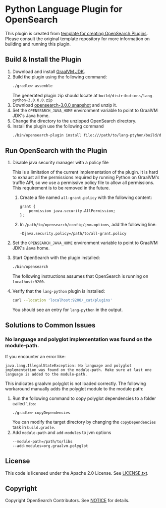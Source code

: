 # Python Language Plugin for OpenSearch

This plugin is created from [template for creating OpenSearch Plugins](https://github.com/opensearch-project/opensearch-plugin-template-java).
Please consult the original template repository for more information on building and running this plugin.

## Build & Install the Plugin
1. Download and install [GraalVM JDK](https://www.graalvm.org/downloads/).
2. Build the plugin using the following command:
   ```bash
   ./gradlew assemble
   ```
   The generated plugin zip should locate at `build/distributions/lang-python-3.0.0.0.zip`
3. Download [opensearch-3.0.0 snapshot](https://artifacts.opensearch.org/snapshots/core/opensearch/3.0.0-SNAPSHOT/opensearch-min-3.0.0-SNAPSHOT-darwin-x64-latest.tar.gz) and unzip it.
4. Set the `OPENSEARCH_JAVA_HOME` environment variable to point to GraalVM JDK's Java home.
5. Change the directory to the unzipped OpenSearch directory.
6. Install the plugin use the following command
    ```bash
    ./bin/opensearch-plugin install file:///path/to/lang-ptyhon/build/distributions/lang-python-3.0.0.0.zip
    ```

## Run OpenSearch with the Plugin
1. Disable java security manager with a policy file

    This is a limitation of the current implementation of the plugin. It is hard to exhaust all the permissions required
    by running Python on GraalVM's truffle API, so we use a permissive policy file to allow all permissions. This
    requirement is to be removed in the future.

   1. Create a file named `all-grant.policy` with the following content:
      ```
      grant {
          permission java.security.AllPermission;
      };
      ```
   2. In `/path/to/opensearch/config/jvm.options`, add the following line:
      ```
      -Djava.security.policy=/path/to/all-grant.policy
      ```
2. Set the `OPENSEARCH_JAVA_HOME` environment variable to point to GraalVM JDK's Java home.
3. Start OpenSearch with the plugin installed:
   ```bash
   ./bin/opensearch
   ```
   The following instructions assumes that OpenSearch is running on `localhost:9200`.
4. Verify that the `lang-python` plugin is installed:
    ```bash
    curl --location 'localhost:9200/_cat/plugins'
    ```
    You should see an entry for `lang-python` in the output.

## Solutions to Common Issues
### No language and polyglot implementation was found on the module-path.
If you encounter an error like:
```
java.lang.IllegalStateException: No language and polyglot implementation was found on the module-path. Make sure at last one language is added to the module-path.
```
This indicates graalvm polyglot is not loaded correctly. The following workaround manually adds the polyglot module to the module path:
1. Run the following command to copy polyglot dependencies to a folder called `libs`:
   ```
   ./gradlew copyDependencies
   ```
   You can modify the target directory by changing the `copyDependencies` task in `build.gradle`.
2. Add `module-path` and `add-modules` to jvm options
   ```
   --module-path=/path/to/libs
   --add-modules=org.graalvm.polyglot
   ```

## License
This code is licensed under the Apache 2.0 License. See [LICENSE.txt](LICENSE.txt).

## Copyright
Copyright OpenSearch Contributors. See [NOTICE](NOTICE.txt) for details.
